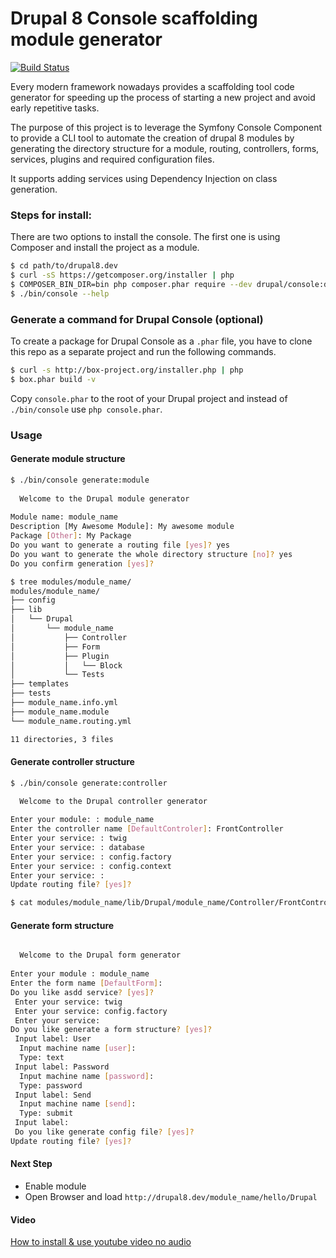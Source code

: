 Drupal 8 Console scaffolding module generator
=============================================
[![Build Status](https://travis-ci.org/hechoendrupal/DrupalAppConsole.svg?branch=master)](https://travis-ci.org/hechoendrupal/DrupalAppConsole)

Every modern framework nowadays provides a scaffolding tool code generator for speeding up the process of starting a new project and avoid early repetitive tasks.

The purpose of this project is to leverage the Symfony Console Component to provide a CLI tool to automate the creation of drupal 8 modules by generating the directory structure for a module, routing, controllers, forms, services, plugins and required configuration files.

It supports adding services using Dependency Injection on class generation.

### Steps for install:

There are two options to install the console. The first one is using Composer and install the project as a module.

```bash
$ cd path/to/drupal8.dev
$ curl -sS https://getcomposer.org/installer | php
$ COMPOSER_BIN_DIR=bin php composer.phar require --dev drupal/console:dev-master
$ ./bin/console --help
```

###  Generate a command for Drupal Console (optional)

To create a package for Drupal Console as a `.phar` file, you have to  clone this repo as a separate project and run the following commands.

```bash
$ curl -s http://box-project.org/installer.php | php
$ box.phar build -v
```

Copy `console.phar` to the root of your Drupal project and instead of `./bin/console` use `php console.phar`.

### Usage

#### Generate module structure
```bash
$ ./bin/console generate:module
                                          
  Welcome to the Drupal module generator  
                                          
Module name: module_name
Description [My Awesome Module]: My awesome module 
Package [Other]: My Package
Do you want to generate a routing file [yes]? yes
Do you want to generate the whole directory structure [no]? yes
Do you confirm generation [yes]? 

$ tree modules/module_name/
modules/module_name/
├── config
├── lib
│   └── Drupal
│       └── module_name
│           ├── Controller
│           ├── Form
│           ├── Plugin
│           │   └── Block
│           └── Tests
├── templates
├── tests
├── module_name.info.yml
├── module_name.module
└── module_name.routing.yml

11 directories, 3 files
```

#### Generate controller structure
```bash
$ ./bin/console generate:controller

  Welcome to the Drupal controller generator  
                                              
Enter your module: : module_name
Enter the controller name [DefaultControler]: FrontController
Enter your service: : twig
Enter your service: : database
Enter your service: : config.factory
Enter your service: : config.context
Enter your service: : 
Update routing file? [yes]? 

$ cat modules/module_name/lib/Drupal/module_name/Controller/FrontController.php
```

#### Generate form structure
```bash

  Welcome to the Drupal form generator  
                                        
Enter your module : module_name
Enter the form name [DefaultForm]: 
Do you like asdd service? [yes]? 
 Enter your service: twig
 Enter your service: config.factory
 Enter your service: 
Do you like generate a form structure? [yes]? 
 Input label: User
  Input machine name [user]: 
  Type: text
 Input label: Password
  Input machine name [password]: 
  Type: password
 Input label: Send
  Input machine name [send]: 
  Type: submit
 Input label: 
 Do you like generate config file? [yes]? 
Update routing file? [yes]? 

```

#### Next Step
* Enable module
* Open Browser and load `http://drupal8.dev/module_name/hello/Drupal`

#### Video
[How to install & use youtube video no audio](http://www.youtube.com/watch?v=NkHT2KctR-Y)
